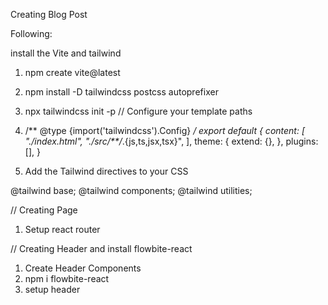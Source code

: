 Creating Blog Post

Following: 

install the Vite and tailwind

1. npm create vite@latest
2. npm install -D tailwindcss postcss autoprefixer
3. npx tailwindcss init -p
// Configure your template paths
4. /** @type {import('tailwindcss').Config} */
export default {
  content: [
    "./index.html",
    "./src/**/*.{js,ts,jsx,tsx}",
  ],
  theme: {
    extend: {},
  },
  plugins: [],
}

5. Add the Tailwind directives to your CSS

@tailwind base;
@tailwind components;
@tailwind utilities;

// Creating Page 

1. Setup react router

// Creating Header and install flowbite-react

1. Create Header Components 
2. npm i flowbite-react
3. setup header



